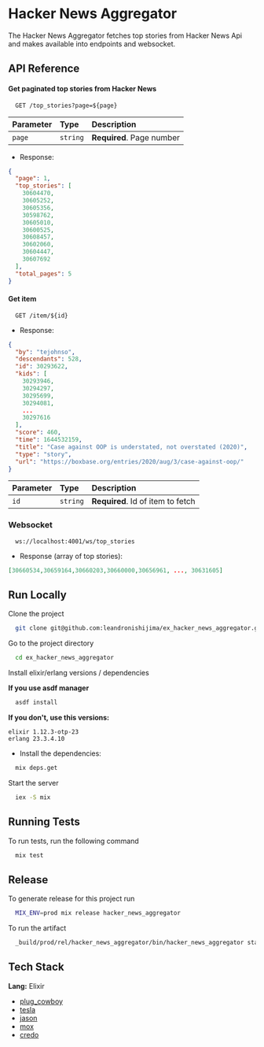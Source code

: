 # Hacker News Aggregator

The Hacker News Aggregator fetches top stories from Hacker News Api and makes available
into endpoints and websocket.

## API Reference

#### Get paginated top stories from **Hacker News**

```http
  GET /top_stories?page=${page}
```

| Parameter | Type     | Description                |
| :-------- | :------- | :------------------------- |
|  `page`   | `string` |  **Required**. Page number |

- Response:
```json
{
  "page": 1,
  "top_stories": [
    30604470,
    30605252,
    30605356,
    30598762,
    30605010,
    30600525,
    30608457,
    30602060,
    30604447,
    30607692
  ],
  "total_pages": 5
}
```

#### Get item

```http
  GET /item/${id}
```

- Response:
```json
{
  "by": "tejohnso",
  "descendants": 528,
  "id": 30293622,
  "kids": [
    30293946,
    30294297,
    30295699,
    30294081,
    ...
    30297616
  ],
  "score": 460,
  "time": 1644532159,
  "title": "Case against OOP is understated, not overstated (2020)",
  "type": "story",
  "url": "https://boxbase.org/entries/2020/aug/3/case-against-oop/"
}
```

| Parameter | Type     | Description                       |
| :-------- | :------- | :-------------------------------- |
| `id`      | `string` | **Required**. Id of item to fetch |

### Websocket

```http
  ws://localhost:4001/ws/top_stories
```

- Response (array of top stories):
```json
[30660534,30659164,30660203,30660000,30656961, ..., 30631605]
```

## Run Locally

Clone the project

```bash
  git clone git@github.com:leandronishijima/ex_hacker_news_aggregator.git
```

Go to the project directory

```bash
  cd ex_hacker_news_aggregator
```

Install elixir/erlang versions / dependencies

**If you use asdf manager**
```bash
  asdf install
```

**If you don't, use this versions:**

````
elixir 1.12.3-otp-23
erlang 23.3.4.10
````

- Install the dependencies:

```bash
  mix deps.get
```

Start the server

```bash
  iex -S mix
```

## Running Tests

To run tests, run the following command

```bash
  mix test
```

## Release

To generate release for this project run

```bash
  MIX_ENV=prod mix release hacker_news_aggregator
```

To run the artifact 

```bash
  _build/prod/rel/hacker_news_aggregator/bin/hacker_news_aggregator start
```

## Tech Stack

**Lang:** Elixir

- [plug_cowboy](https://hex.pm/packages/plug_cowboy)
- [tesla](https://hex.pm/packages/tesla)
- [jason](https://hex.pm/packages/jason)
- [mox](https://hex.pm/packages/mox)
- [credo](https://hex.pm/packages/credo)
